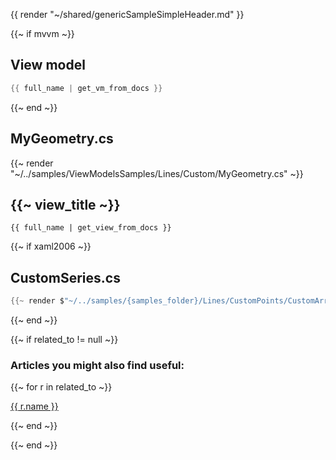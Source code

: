 {{ render "~/shared/genericSampleSimpleHeader.md" }}

{{~ if mvvm ~}}
## View model

```csharp
{{ full_name | get_vm_from_docs }}
```
{{~ end ~}}

## MyGeometry.cs

{{~ render "~/../samples/ViewModelsSamples/Lines/Custom/MyGeometry.cs" ~}}

## {{~ view_title ~}}

```
{{ full_name | get_view_from_docs }}
```

{{~ if xaml2006 ~}}
## CustomSeries.cs

```csharp
{{~ render $"~/../samples/{samples_folder}/Lines/CustomPoints/CustomArrowLineSeries.cs" ~}}
```
{{~ end ~}}

{{~ if related_to != null ~}}

### Articles you might also find useful:

{{~ for r in related_to ~}}

<div>
<a href="{{ compile this r.url }}">
{{ r.name }}
</a>
</div>

{{~ end ~}}

{{~ end ~}}